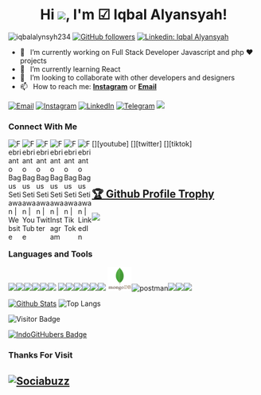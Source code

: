 <h1 align="center"> Hi <img src="https://tva1.sinaimg.cn/large/e6c9d24egy1h1571l0uucg205k05egri.gif" width="32">, I'm ☑ Iqbal Alyansyah!</a></img></h1>

![iqbalalynsyh234](https://cardivo.vercel.app/api?name=Iqbal%20Alyansyah&description=%20iqbalalynsyh234%20|%20Indonesian%20Developers&image=https://avatars.githubusercontent.com/u/33013375?v=4&backgroundColor=%23ecf0f1)
[![GitHub followers](https://img.shields.io/github/followers/iqbaalynsyh234?logo=GitHub&style=for-the-badge)][github]
[![Linkedin: Iqbal Alyansyah](https://img.shields.io/badge/-CONNECT-blue?style=for-the-badge&logo=Linkedin&link=https://www.linkedin.com/in/iqbal-alyansyah/)][linkedin]

- 🔭 &ensp;I’m currently working on Full Stack Developer Javascript and php ❤️ projects
- 🌱 &ensp;I’m currently learning React 
- 👯 &ensp;I’m looking to collaborate with other developers and designers
- 📫 &ensp;How to reach me: [**Instagram**][instagram] or [**Email**][email] <br />
<p align="">
  <a href="mailto:iqbalalyansyah3@gmail.com" target="_blank"><img src="https://img.shields.io/badge/-Gmail-c14438?style=flat-square&logo=Gmail&logoColor=white" alt="Email"></a>
  <a href="https://instagram.com/iqbal_alynsyh" target="_blank"><img src="https://img.shields.io/badge/-Instagram-e4405f?style=flat-square&logo=instagram&logoColor=white" alt="Instagram"></a>
  <a href="https://www.linkedin.com/in/iqbal-alyansyah/" target="_blank"><img src="https://img.shields.io/badge/LinkedIn-%230077B5.svg?&style=flat-square&logo=linkedin&logoColor=white" alt="LinkedIn"></a>
  <a href="https://t.me/kiosgameku" target="_blank"><img src="https://img.shields.io/badge/-Telegram-2ca5e0?style=flat-square&logo=telegram" alt="Telegram"></a>
  <a href="https://wa.me/6287716707509)](https://wa.me/6287716707509">
    <img src="https://img.shields.io/badge/-wa-green?style=flat-square&logo=Whatsapp&logoColor=white">
  </a>
</p>

### Connect With Me

[<img align="left" alt="Febrianto Bagus Setiawan | Website" width="28px" src="https://www.freepnglogos.com/uploads/logo-website-png/logo-website-website-logo-png-transparent-background-background-15.png" />][website]
[<img align="left" alt="Febrianto Bagus Setiawan | YouTube" width="28px" src="https://upload.wikimedia.org/wikipedia/commons/thumb/0/09/YouTube_full-color_icon_%282017%29.svg/640px-YouTube_full-color_icon_%282017%29.svg.png" />][youtube]
[<img align="left" alt="Febrianto Bagus Setiawan | Twitter" width="28px" src="https://help.twitter.com/content/dam/help-twitter/brand/logo.png" />][twitter]
[<img align="left" alt="Febrianto Bagus Setiawan | Instagram" width="28px" src="https://upload.wikimedia.org/wikipedia/commons/9/95/Instagram_logo_2022.svg" />][instagram]
[<img align="left" alt="Febrianto Bagus Setiawan | TikTok" width="28px" src="https://i.pinimg.com/originals/0b/db/be/0bdbbef30f3d9833eb35f3befadd4b27.png" />][tiktok]
[<img align="left" alt="Febrianto Bagus Setiawan | LinkedIn" width="28px" src="https://cdn-icons-png.flaticon.com/512/174/174857.png" />][linkedin]

<br /> <br/>
<a href="https://github.com/ryo-ma/github-profile-trophy"><h2>🏆 Github Profile Trophy</h2></a>
<a href="https://github.com/ryo-ma/github-profile-trophy">
  <img width=800 src="https://github-profile-trophy.vercel.app/?username=Setiawan007&rank=-C,-B&column=8&theme=monokai&no-frame=true"/>
</a>


<br />

### Languages and Tools

<img src="https://img.icons8.com/color/48/000000/c-plus-plus-logo.png"/><img src="https://img.icons8.com/color/48/000000/javascript.png"/><img src="https://img.icons8.com/color/48/000000/dart.png"/><img src="https://img.icons8.com/color/48/000000/flutter.png"/><img src="https://img.icons8.com/color/48/000000/python.png"/><img src="https://img.icons8.com/color/48/000000/html-5.png"/> <img src="https://img.icons8.com/color/48/000000/css3.png"/><img src="https://img.icons8.com/color/48/000000/php.png"/><img src="https://img.icons8.com/color/48/000000/nodejs.png"/><img src="https://img.icons8.com/color/48/000000/firebase.png"/><img src="https://img.icons8.com/color/48/000000/google-cloud.png"/><img src="https://img.icons8.com/fluent/50/000000/mysql-logo.png"/>
<img src="https://raw.githubusercontent.com/devicons/devicon/master/icons/mongodb/mongodb-original-wordmark.svg" alt="mongodb" width="48" height="48"/><img src="https://www.vectorlogo.zone/logos/getpostman/getpostman-icon.svg" alt="postman" width="45" height="45"/><img src="https://img.icons8.com/color/48/000000/figma--v1.png"/><img src="https://img.icons8.com/color/48/000000/visual-studio-code-2019.png"/><img src="https://img.icons8.com/color/48/000000/xcode.png"/>





[![Github Stats](https://github-readme-stats.vercel.app/api?username=Setiawan007&theme=light&show_icons=true)](https://github.com/Setiawan007)
![Top Langs](https://github-readme-stats.vercel.app/api/top-langs/?username=Setiawan007&hide=TeX&layout=compact&theme=light)

![Visitor Badge](https://visitor-badge.laobi.icu/badge?page_id=iqbaalynsyh234)

<a href="https://indogithubers.vercel.app/">
   <img src="https://indogithubers-badge.vercel.app/badge?username=Setiawan007" alt="IndoGitHubers Badge">
  </a>

### Thanks For Visit
<a href="https://sociabuzz.com/setiawan007/support" target="_blank"><img src="https://img.shields.io/badge/Buy_Me_A_Coffee-FFDD00?style=for-the-badge&logo=buy-me-a-coffee&logoColor=black" height="32px" alt="Sociabuzz"></a>
---



[website]: https://iqbal-porto-v2.vercel.app/
[linkedin]: https://www.linkedin.com/in/iqbal-alyansyah-0a9236226/
[github]: https://github.com/iqbaalynsyh234
[instagram]: https://www.instagram.com/iqbal_alynsyh
[email]: mailto:iqbalalyansyah3@gmail.com

